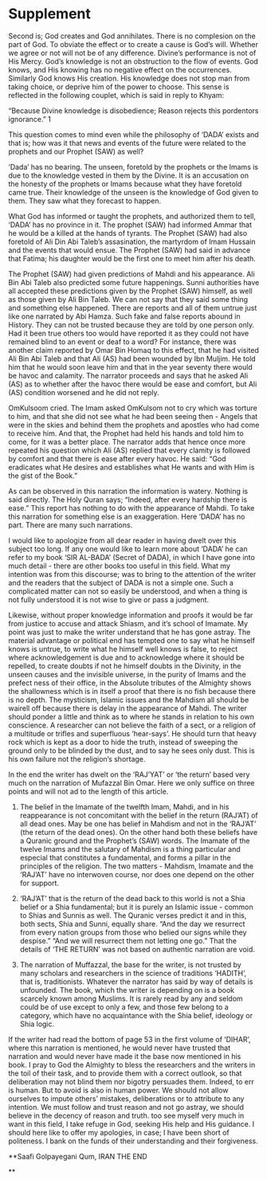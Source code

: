 Supplement
==========

Second is; God creates and God annihilates. There is no complesion on
the part of God. To obviate the effect or to create a cause is God’s
will. Whether we agree or not will not be of any difference. Divine’s
performance is not of His Mercy. God’s knowledge is not an obstruction
to the flow of events. God knows, and His knowing has no negative effect
on the occurrences. Similarly God knows His creation. His knowledge does
not stop man from taking choice, or deprive him of the power to choose.
This sense is reflected in the following couplet, which is said in reply
to Khyam:

“Because Divine knowledge is disobedience; Reason rejects this
pordentors ignorance.” 1

This question comes to mind even while the philosophy of ‘DADA’ exists
and that is; how was it that news and events of the future were related
to the prophets and our Prophet (SAW) as well?

‘Dada’ has no bearing. The unseen, foretold by the prophets or the
Imams is due to the knowledge vested in them by the Divine. It is an
accusation on the honesty of the prophets or Imams because what they
have foretold came true. Their knowledge of the unseen is the knowledge
of God given to them. They saw what they forecast to happen.

What God has informed or taught the prophets, and authorized them to
tell, ‘DADA’ has no province in it. The prophet (SAW) had informed Ammar
that he would be a killed at the hands of tyrants. The Prophet (SAW) had
also foretold of Ali Din Abi Taleb’s assasination, the martyrdom of Imam
Hussain and the events that would ensue. The Prophet (SAW) had said in
advance that Fatima; his daughter would be the first one to meet him
after his death.

The Prophet (SAW) had given predictions of Mahdi and his appearance.
Ali Bin Abi Taleb also predicted some future happenings. Sunni
authorities have all accepted these predictions given by the Prophet
(SAW) himself, as well as those given by Ali Bin Taleb. We can not say
that they said some thing and something else happened. There are reports
and all of them untrue just like one narrated by Abi Hamza. Such fake
and false reports abound in History. They can not be trusted because
they are told by one person only. Had it been true others too would have
reported it as they could not have remained blind to an event or deaf to
a word? For instance, there was another claim reported by Omar Bin Homaq
to this effect, that he had visited Ali Bin Abi Taleb and that Ali (AS)
had been wounded by Ibn Muljim. He told him that he would soon leave him
and that in the year seventy there would be havoc and calamity. The
narrator proceeds and says that he asked Ali (AS) as to whether after
the havoc there would be ease and comfort, but Ali (AS) condition
worsened and he did not reply.

OmKulsoom cried. The Imam asked OmKulsom not to cry which was torture
to him, and that she did not see what he had been seeing then - Angels
that were in the skies and behind them the prophets and apostles who had
come to receive him. And that, the Prophet had held his hands and told
him to come, for it was a better place. The narrator adds that hence
once more repeated his question which Ali (AS) replied that every
clamity is followed by comfort and that there is ease after every havoc.
He said: “God eradicates what He desires and establishes what He wants
and with Him is the gist of the Book.”

As can be observed in this narration the information is watery. Nothing
is said directly. The Holy Quran says; “Indeed, after every hardship
there is ease.” This report has nothing to do with the appearance of
Mahdi. To take this narration for something else is an exaggeration.
Here ‘DADA’ has no part. There are many such narrations.

I would like to apologize from all dear reader in having dwelt over
this subject too long. If any one would like to learn more about ‘DADA’
he can refer to my book ‘SIR AL-BADA’ (Secret of DADA), in which I have
gone into much detail - there are other books too useful in this field.
What my intention was from this discourse; was to bring to the attention
of the writer and the readers that the subject of DADA is not a simple
one. Such a complicated matter can not so easily be understood, and when
a thing is not fully understood it is not wise to give or pass a
judgment.

Likewise, without proper knowledge information and proofs it would be
far from justice to accuse and attack Shiasm, and it’s school of
Imamate. My point was just to make the writer understand that he has
gone astray. The material advantage or political end has tempted one to
say what he himself knows is untrue, to write what he himself well knows
is false, to reject where acknowledgement is due and to acknowledge
where it should be repelled, to create doubts if not he himself doubts
in the Divinity, in the unseen causes and the invisible universe, in the
purity of Imams and the prefect ness of their office, in the Absolute
tributes of the Almighty shows the shallowness which is in itself a
proof that there is no fish because there is no depth. The mysticism,
Islamic issues and the Mahdism all should be wairell off because there
is delay in the appearance of Mahdi. The writer should ponder a little
and think as to where he stands in relation to his own conscience. A
researcher can not believe the faith of a sect, or a religion of a
multitude or trifles and superfluous ‘hear-says’. He should turn that
heavy rock which is kept as a door to hide the truth, instead of
sweeping the ground only to be blinded by the dust, and to say he sees
only dust. This is his own failure not the religion’s shortage.

In the end the writer has dwelt on the ‘RAJ’YAT’ or ‘the return’ based
very much on the narration of Mufazzal Bin Omar. Here we only suffice on
three points and will not ad to the length of this article.

1. The belief in the Imamate of the twelfth Imam, Mahdi, and in his
reappearance is not concomitant with the belief in the return (RAJ’AT)
of all dead ones. May be one has belief in Mahdism and not in the
‘RAJ’AT’ (the return of the dead ones). On the other hand both these
beliefs have a Quranic ground and the Prophet’s (SAW) words. The Imamate
of the twelve Imams and the salutary of Mahdism is a thing particular
and especial that constitutes a fundamental, and forms a pillar in the
principles of the religion. The two matters - Mahdism, Imamate and the
‘RAJ’AT’ have no interwoven course, nor does one depend on the other for
support.

2. ‘RAJ’AT’ that is the return of the dead back to this world is not a
Shia belief or a Shia fundamental; but it is purely an Islamic issue -
common to Shias and Sunnis as well. The Quranic verses predict it and in
this, both sects, Shia and Sunni, equally share. “And the day we
resurrect from every nation groups from those who belied our signs while
they despise.” “And we will resurrect them not letting one go.” That the
details of ‘THE RETURN’ was not based on authentic narration are void.

3. The narration of Muffazzal, the base for the writer, is not trusted
by many scholars and researchers in the science of traditions ‘HADITH’,
that is, traditionists. Whatever the narrator has said by way of details
is unfounded. The book, which the writer is depending on is a book
scarcely known among Muslims. It is rarely read by any and seldom could
be of use except to only a few, and those few belong to a category,
which have no acquaintance with the Shia belief, ideology or Shia
logic.

If the writer had read the bottom of page 53 in the first volume of
‘DIHAR’, where this narration is mentioned, he would never have trusted
that narration and would never have made it the base now mentioned in
his book. I pray to God the Almighty to bless the researchers and the
writers in the toil of their task, and to provide them with a correct
outlook, so that deliberation may not blind them nor bigotry persuades
them. Indeed, to err is human. But to avoid is also in human power. We
should not allow ourselves to impute others’ mistakes, deliberations or
to attribute to any intention. We must follow and trust reason and not
go astray, we should believe in the decency of reason and truth. too see
myself very much in want in this field, I take refuge in God, seeking
His help and His guidance. I should here like to offer my apologies, in
case; I have been short of politeness. I bank on the funds of their
understanding and their forgiveness.


**Saafi Golpayegani
Qum, IRAN
THE END

**
